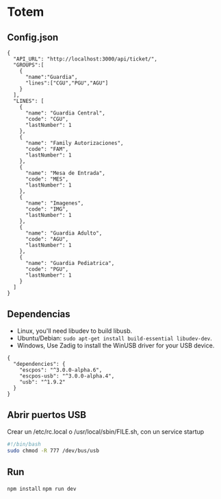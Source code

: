 # Totem

## Config.json
```
{
  "API_URL": "http://localhost:3000/api/ticket/",
  "GROUPS":[
    {
      "name":"Guardia",
      "lines":["CGU","PGU","AGU"]
    }
  ],
  "LINES": [
    {
      "name": "Guardia Central",
      "code": "CGU",
      "lastNumber": 1
    },
    {
      "name": "Family Autorizaciones",
      "code": "FAM",
      "lastNumber": 1
    },
    {
      "name": "Mesa de Entrada",
      "code": "MES",
      "lastNumber": 1
    },
    {
      "name": "Imagenes",
      "code": "IMG",
      "lastNumber": 1
    },
    {
      "name": "Guardia Adulto",
      "code": "AGU",
      "lastNumber": 1
    },
    {
      "name": "Guardia Pediatrica",
      "code": "PGU",
      "lastNumber": 1
    }
  ]
}

```

## Dependencias
- Linux, you'll need libudev to build libusb.
- Ubuntu/Debian: `sudo apt-get install build-essential libudev-dev`.
- Windows, Use Zadig to install the WinUSB driver for your USB device.

```
{
  "dependencies": {
    "escpos": "^3.0.0-alpha.6",
    "escpos-usb": "^3.0.0-alpha.4",
    "usb": "^1.9.2"
  }
}

```

## Abrir puertos USB 

Crear un /etc/rc.local o /usr/local/sbin/FILE.sh, con un service startup

```bash
#!/bin/bash
sudo chmod -R 777 /dev/bus/usb
```

## Run

`npm install`
`npm run dev`
